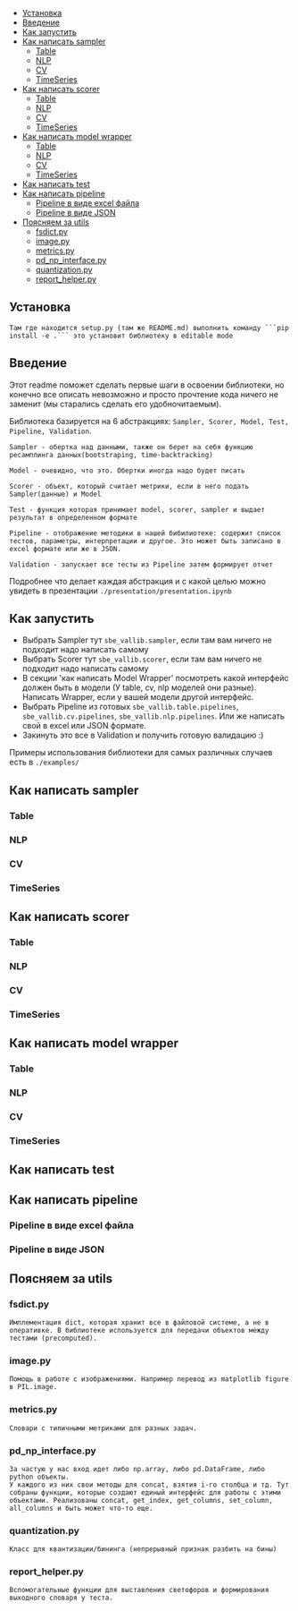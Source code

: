 
- [Установка](#установка)
- [Введение](#введение)
- [Как запустить](#как-запустить)
- [Как написать sampler](#как-написать-sampler)
  - [Table](#table)
  - [NLP](#nlp)
  - [CV](#cv)
  - [TimeSeries](#timeseries)
- [Как написать scorer](#как-написать-scorer)
  - [Table](#table-1)
  - [NLP](#nlp-1)
  - [CV](#cv-1)
  - [TimeSeries](#timeseries-1)
- [Как написать model wrapper](#как-написать-model-wrapper)
  - [Table](#table-2)
  - [NLP](#nlp-2)
  - [CV](#cv-2)
  - [TimeSeries](#timeseries-2)
- [Как написать test](#как-написать-test)
- [Как написать pipeline](#как-написать-pipeline)
  - [Pipeline в виде excel файла](#pipeline-в-виде-excel-файла)
  - [Pipeline в виде JSON](#pipeline-в-виде-json)
- [Поясняем за utils](#поясняем-за-utils)
  - [fsdict.py](#fsdictpy)
  - [image.py](#imagepy)
  - [metrics.py](#metricspy)
  - [pd\_np\_interface.py](#pd_np_interfacepy)
  - [quantization.py](#quantizationpy)
  - [report\_helper.py](#report_helperpy)



## Установка 

    Там где находится setup.py (там же README.md) выполнить команду ```pip install -e .``` это установит библиотеку в editable mode

## Введение 

Этот readme поможет сделать первые шаги в освоении библиотеки, но конечно все описать невозможно и просто прочтение кода ничего не заменит (мы старались сделать его удобночитаемым).

Библиотека базируется на 6 абстракциях: ```Sampler, Scorer, Model, Test, Pipeline, Validation```.

    Sampler - обертка над данными, также он берет на себя функцию ресамплинга данных(bootstraping, time-backtracking)

    Model - очевидно, что это. Обертки иногда надо будет писать

    Scorer - объект, который считает метрики, если в него подать Sampler(данные) и Model

    Test - функция которая принимает model, scorer, sampler и выдает результат в определенном формате

    Pipeline - отображение методики в нашей бибилиотеке: содержит список тестов, параметры, интерпретации и другое. Это может быть записано в excel формате или же в JSON.

    Validation - запускает все тесты из Pipeline затем формирует отчет

Подробнее что делает каждая абстракция и с какой целью можно увидеть в презентации ```./presentation/presentation.ipynb```


## Как запустить 

- Выбрать Sampler тут ```sbe_vallib.sampler```, если там вам ничего не подходит надо написать самому
- Выбрать Scorer тут ```sbe_vallib.scorer```, если там вам ничего не подходит надо написать самому
- В секции 'как написать Model Wrapper' посмотреть какой интерфейс должен быть в модели (У table, cv, nlp моделей они разные). Написать Wrapper, если у вашей модели другой интерфейс.
- Выбрать Pipeline из готовых ```sbe_vallib.table.pipelines```, ```sbe_vallib.cv.pipelines```, ```sbe_vallib.nlp.pipelines```. Или же написать свой в excel или JSON формате.
- Закинуть это все в Validation и получить готовую валидацию :)

Примеры использования библиотеки для самых различных случаев есть в ```./examples/```

## Как написать sampler 

### Table 

### NLP 

### CV 

### TimeSeries 

## Как написать scorer 

### Table 

### NLP 

### CV 

### TimeSeries 

## Как написать model wrapper 

### Table 

### NLP 

### CV 

### TimeSeries 

## Как написать test 

## Как написать pipeline 

### Pipeline в виде excel файла 

### Pipeline в виде JSON 

## Поясняем за utils 

### fsdict.py 

    Имплементация dict, которая хранит все в файловой системе, а не в оперативке. В библиотеке используется для передачи объектов между тестами (precomputed).

### image.py 

    Помощь в работе с изображениями. Например перевод из matplotlib figure в PIL.image.

### metrics.py 

    Словари с типичными метриками для разных задач.

### pd_np_interface.py 

    За частую у нас вход идет либо np.array, либо pd.DataFrame, либо python объекты.
    У каждого из них свои методы для concat, взятия i-го столбца и тд. Тут собраны функции, которые создают единый интерфейс для работы с этими объектами. Реализованы concat, get_index, get_columns, set_column, all_columns и быть может что-то еще.

### quantization.py

    Класс для квантизации/бининга (непрерывный признак разбить на бины)
### report_helper.py 

    Вспомогательные функции для выставления светофоров и формирования выходного словаря у теста.

